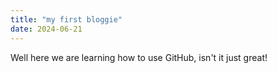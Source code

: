 ```yaml
---
title: "my first bloggie"
date: 2024-06-21
---
```

Well here we are learning how to use GitHub, isn't it just great!
